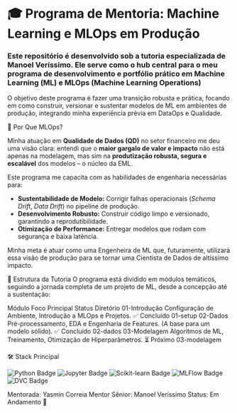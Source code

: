 # 🎓 Programa de Mentoria: Machine Learning e MLOps em Produção

### Este repositório é desenvolvido sob a tutoria especializada de Manoel Veríssimo. Ele serve como o hub central para o meu programa de desenvolvimento e portfólio prático em Machine Learning (ML) e MLOps (Machine Learning Operations)

O objetivo deste programa é fazer uma transição robusta e prática, focando em como construir, versionar e sustentar modelos de ML em ambientes de produção, integrando minha experiência prévia em DataOps e Qualidade.

🎯 Por Que MLOps?

Minha atuação em **Qualidade de Dados (QD)** no setor financeiro me deu uma visão clara: entendi que o **maior gargalo de valor e impacto** não está apenas na modelagem, mas sim na **produtização robusta, segura e escalável** dos modelos – o núcleo da EML.

Este programa me capacita com as habilidades de engenharia necessárias para:

* **Sustentabilidade de Modelo:** Corrigir falhas operacionais (*Schema Drift*, *Data Drift*) no pipeline de produção.
* **Desenvolvimento Robusto:** Construir código limpo e versionado, garantindo a reprodutibilidade.
* **Otimização de Performance:** Entregar modelos que rodam com segurança e baixa latência.

Minha meta é atuar como uma Engenheira de ML que, futuramente, utilizará essa visão de produção para se tornar uma Cientista de Dados de altíssimo impacto.

🧠 Estrutura da Tutoria
O programa está dividido em módulos temáticos, seguindo a jornada completa de um projeto de ML, desde a concepção até a sustentação:

Módulo	Foco Principal	Status	Diretório
01-Introdução	Configuração de Ambiente, Introdução a MLOps e Projetos.	✅ Concluído	01-setup
02-Dados	Pré-processamento, EDA e Engenharia de Features. (A base para um modelo sólido).	✅ Concluído	02-dados
03-Modelagem	Algoritmos de ML, Treinamento, Otimização de Hiperparâmetros.	⏳ Próximo	03-modelagem

🛠️ Stack Principal
<p align="left"> <img src="https://img.shields.io/badge/Python-3776AB?style=for-the-badge&logo=python&logoColor=white" alt="Python Badge"/> <img src="https://img.shields.io/badge/Jupyter%20Notebook-F37626?style=for-the-badge&logo=jupyter&logoColor=white" alt="Jupyter Badge"/> <img src="https://img.shields.io/badge/Scikit--learn-F7931E?style=for-the-badge&logo=scikit-learn&logoColor=white" alt="Scikit-learn Badge"/> <img src="https://img.shields.io/badge/MLflow-009688?style=for-the-badge&logo=mlflow&logoColor=white" alt="MLFlow Badge"/> <img src="https://img.shields.io/badge/DVC-13B765?style=for-the-badge&logo=dvc&logoColor=white" alt="DVC Badge"/> </p>

Mentorada: Yasmin Correia Mentor Sênior: Manoel Veríssimo Status: Em Andamento 📅
